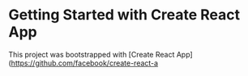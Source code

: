 # Getting Started with Create React App

This project was bootstrapped with [Create React App](https://github.com/facebook/create-react-a












